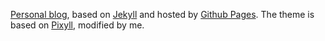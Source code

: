 [Personal blog](http://blog.rinatkhanov.me), based on [Jekyll](http://jekyllrb.com) and hosted by [Github Pages](https://pages.github.com/). The theme is based on [Pixyll](http://www.pixyll.com), modified by me.